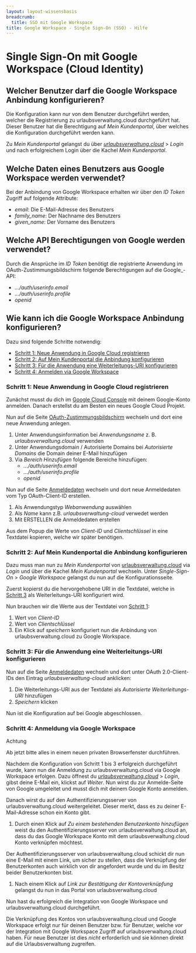 ```yaml
---
layout: layout-wissensbasis
breadcrumb:
  title: SSO mit Google Workspace
title: Google Workspace - Single Sign-On (SSO) - Hilfe
---
```


# Single Sign-On mit Google Workspace (Cloud Identity)

## Welcher Benutzer darf die Google Workspace Anbindung konfigurieren?

Die Konfiguration kann nur von dem Benutzer durchgeführt werden, welcher die Registrierung zu
urlaubsverwaltung.cloud durchgeführt hat. Dieser Benutzer hat die Berechtigung auf _Mein Kundenportal_, über
welches die Konfiguration durchgeführt werden kann.

Zu _Mein Kundenportal_ gelangst du über _[urlaubsverwaltung.cloud](https://urlaubsverwaltung.cloud)_ > _Login_ und nach erfolgreichem Login über die Kachel _Mein Kundenportal_.

## Welche Daten eines Benutzers aus Google Workspace werden verwendet?

Bei der Anbindung von Google Workspace erhalten wir über den _ID Token_ Zugriff auf folgende Attribute:

- _email_: Die E-Mail-Adresse des Benutzers
- _family_name_: Der Nachname des Benutzers
- _given_name_: Der Vorname des Benutzers

## Welche API Berechtigungen von Google werden verwendet?

Durch die Ansprüche im _ID Token_ benötigt die registrierte Anwendung im OAuth-Zustimmungsbildschirm folgende Berechtigungen auf die Google_-API:

- _.../auth/userinfo.email_
- _.../auth/userinfo.profile_
- _openid_


## Wie kann ich die Google Workspace Anbindung konfigurieren?

Dazu sind folgende Schritte notwendig:

- [Schritt 1: Neue Anwendung in Google Cloud registrieren](#schritt-1-neue-anwendung-in-google-cloud-registrieren)
- [Schritt 2: Auf Mein Kundenportal die Anbindung konfigurieren](#schritt-2-auf-mein-kundenportal-die-anbindung-konfigurieren)
- [Schritt 3: Für die Anwendung eine Weiterleitungs-URI konfigurieren](#schritt-3-fuer-die-anwendung-eine-weiterleitungs-uri-konfigurieren)
- [Schritt 4: Anmelden via Google Workspace](#schritt-4-anmeldung-via-google-workspace)

### Schritt 1: Neue Anwendung in Google Cloud registrieren

Zunächst musst du dich im [Google Cloud Console](https://console.cloud.google.com/) mit deinem Google-Konto anmelden.
Danach erstellst du am Besten ein neues Google Cloud Projekt.

Nun auf die Seite [OAuth-Zustimmungsbildschirm](https://console.cloud.google.com/apis/credentials/consent) wechseln und dort eine neue Anwendung anlegen.

1. Unter Anwendungsinformation bei _Anwendungsname_ z. B. _urlaubsverwaltung.cloud_ verwenden
2. Unter Anwendungsdomain / Autorisierte Domains bei _Autorisierte Domains_ die Domain deiner E-Mail hinzufügen
3. Via _Bereich Hinzufügen_ folgende Bereiche hinzufügen:
   - _.../auth/userinfo.email_
   - _.../auth/userinfo.profile_
   - _openid_

Nun auf die Seite [Anmeldedaten](https://console.cloud.google.com/apis/credentials) wechseln und dort neue Anmeldedaten
vom Typ OAuth-Client-ID erstellen.

1. Als Anwendungstyp _Webanwendung_ auswählen
2. Als _Name_ kann z.B. _urlaubsverwaltung-cloud_ verwedet werden
3. Mit ERSTELLEN die Anmeldedaten erstellen

Aus dem Popup die Werte von _Client-ID_ und _Clientschlüssel_ in eine Textdatei kopieren, welche wir später benötigen.


### Schritt 2: Auf Mein Kundenportal die Anbindung konfigurieren

Dazu muss man nun zu _Mein Kundenportal_ von [urlaubsverwaltung.cloud](https://urlaubsverwaltung.cloud) via _Login_ und über die Kachel
_Mein Kundenportal_ wechseln. Unter _Single-Sign-On_ > _Google Workspace_ gelangst du nun auf die Konfigurationsseite.

Zuerst kopierst du die hervorgehobene URI in die Textdatei, welche in [Schritt 3](#schritt-3-fuer-die-anwendung-eine-weiterleitungs-uri-konfigurieren) als Weiterleitungs-URI konfiguriert wird.

Nun brauchen wir die Werte aus der Textdatei von [Schritt 1](#schritt-1-neue-anwendung-in-google-cloud-registrieren):

1. Wert von _Client-ID_
2. Wert von _Clientschlüssel_
4. Ein Klick auf _speichern_ konfiguriert nun die Anbindung von urlaubsverwaltung.cloud zu Google Workspace.

### Schritt 3: Für die Anwendung eine Weiterleitungs-URI konfigurieren

Nun auf die Seite [Anmeldedaten](https://console.cloud.google.com/apis/credentials) wechseln und dort unter OAuth 2.0-Client-IDs
den Eintrag _urlaubsverwaltung-cloud_ anklicken:

1. Die Weiterleitungs-URI aus der Textdatei als _Autorisierte Weiterleitungs-URI_ hinzufügen
2. _Speichern_ klicken

Nun ist die Konfiguration auf bei Google abgeschlossen.

### Schritt 4: Anmeldung via Google Workspace

<aside class="wissensbasis-info">
  <p class="font-bold uppercase">Achtung</p>
  <p>
    Ab jetzt bitte alles in einem neuen privaten Browserfenster durchführen.
  </p>
</aside>

Nachdem die Konfiguration von Schritt 1 bis 3 erfolgreich durchgeführt wurde, kann nun die Anmeldung zu
urlaubsverwaltung.cloud via Google Workspace erfolgen.
Dazu öffnest du _[urlaubsverwaltung.cloud](https://urlaubsverwaltung.cloud)_ > _Login_, gibst deine E-Mail ein, klickst auf _Weiter_.
Nun wirst du zur Anmelde-Seite von Google umgeleitet und musst dich mit deinem Google Konto anmelden.

Danach wirst du auf den Authentifizierungsserver von urlaubsverwaltung.cloud weitergeleitet. Dieser merkt,
dass es zu deiner E-Mail-Adresse schon ein Konto gibt.

1. Durch einen Klick auf _Zu einem bestehenden Benutzerkonto hinzufügen_ weist du den
   Authentifizierungsserver von urlaubsverwaltung.cloud an, dass du das Google Workspace Konto mit dem
   urlaubsverwaltung.cloud Konto verknüpfen möchtest.

Der Authentifizierungsserver von urlaubsverwaltung.cloud schickt dir nun eine E-Mail mit einem Link, um
sicher zu stellen, dass die Verknüpfung der Benutzerkonten auch wirklich von dir angefordert wurde und du im
Besitz beider Benutzerkonten bist.

1. Nach einem Klick auf _Link zur Bestätigung der Kontoverknüpfung_ gelangst du nun in das Portal von urlaubsverwaltung.cloud

Nun hast du erfolgreich die Integration von Google Workspace und urlaubsverwaltung.cloud durchgeführt.

Die Verknüpfung des Kontos von urlaubsverwaltung.cloud und Google Workspace erfolgt nur für deinen Benutzer bzw.
für Benutzer, welche _vor_ der Integration mit Google Workspace Zugriff auf urlaubsverwaltung.cloud haben.
Für neue Benutzer ist dies _nicht_ erforderlich und sie können direkt auf die Urlaubsverwaltung zugreifen.
